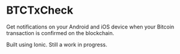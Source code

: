 # BTCTxCheck
Get notifications on your Android and iOS device when your Bitcoin transaction is confirmed on the blockchain.

Built using Ionic. Still a work in progress.
